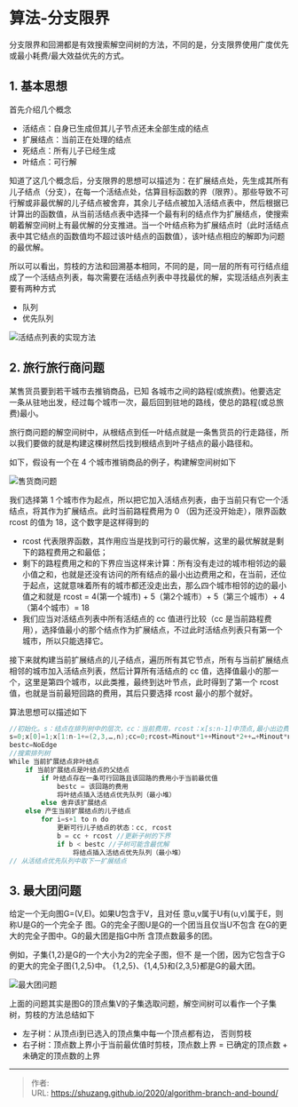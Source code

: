 # 算法-分支限界


分支限界和回溯都是有效搜索解空间树的方法，不同的是，分支限界使用广度优先或最小耗费/最大效益优先的方式。

<!--more-->

## 1. 基本思想

首先介绍几个概念

- 活结点：自身已生成但其儿子节点还未全部生成的结点
- 扩展结点：当前正在处理的结点
- 死结点：所有儿子已经生成
- 叶结点：可行解

知道了这几个概念后，分支限界的思想可以描述为：在扩展结点处，先生成其所有儿子结点（分支），在每一个活结点处，估算目标函数的界（限界）。那些导致不可行解或非最优解的儿子结点被舍弃，其余儿子结点被加入活结点表中，然后根据已计算出的函数值，从当前活结点表中选择一个最有利的结点作为扩展结点，使搜索朝着解空间树上有最优解的分支推进。当一个叶结点称为扩展结点时（此时活结点表中其它结点的函数值均不超过该叶结点的函数值），该叶结点相应的解即为问题的最优解。

所以可以看出，剪枝的方法和回溯基本相同，不同的是，同一层的所有可行结点组成了一个活结点列表，每次需要在活结点列表中寻找最优的解，实现活结点列表主要有两种方式

- 队列
- 优先队列

![活结点列表的实现方法](https://picped-1301226557.cos.ap-beijing.myqcloud.com/BC_20200723_%E6%B4%BB%E7%BB%93%E7%82%B9%E5%88%97%E8%A1%A8%E7%9A%84%E5%AE%9E%E7%8E%B0%E6%96%B9%E6%B3%95.png)

## 2. 旅行旅行商问题

某售货员要到若干城市去推销商品，已知 各城市之间的路程(或旅费)。他要选定一条从驻地出发，经过每个城市一次，最后回到驻地的路线，使总的路程(或总旅费)最小。

旅行商问题的解空间树中，从根结点到任一叶结点就是一条售货员的行走路径，所以我们要做的就是构建这棵树然后找到根结点到叶子结点的最小路径和。

如下，假设有一个在 4 个城市推销商品的例子，构建解空间树如下

![售货商问题](https://picped-1301226557.cos.ap-beijing.myqcloud.com/BC_20200723_%E5%94%AE%E8%B4%A7%E5%95%86%E9%97%AE%E9%A2%98.png)

我们选择第 1 个城市作为起点，所以把它加入活结点列表，由于当前只有它一个活结点，将其作为扩展结点。此时当前路程费用为 0 （因为还没开始走），限界函数 rcost 的值为 18，这个数字是这样得到的

- rcost 代表限界函数，其作用应当是找到可行的最优解，这里的最优解就是剩下的路程费用之和最低；
- 剩下的路程费用之和的下界应当这样来计算：所有没有走过的城市相邻边的最小值之和，也就是还没有访问的所有结点的最小出边费用之和，在当前，还位于起点，这就意味着所有的城市都还没走出去，那么四个城市相邻的边的最小值之和就是 rcost = 4(第一个城市) + 5（第2个城市）+ 5（第三个城市）+ 4（第4个城市）= 18
- 我们应当对活结点列表中所有活结点的 cc 值进行比较（cc 是当前路程费用），选择值最小的那个结点作为扩展结点，不过此时活结点列表只有第一个城市，所以只能选择它。

接下来就构建当前扩展结点的儿子结点，遍历所有其它节点，所有与当前扩展结点相邻的城市加入活结点列表，然后计算所有活结点的 cc 值，选择值最小的那一个，这里是第四个城市，以此类推，最终到达叶节点，此时得到了第一个 rcost 值，也就是当前最短回路的费用，其后只要选择 rcost 最小的那个就好。

算法思想可以描述如下

```go
//初始化。s：结点在排列树中的层次，cc：当前费用，rcost：x[s:n-1]中顶点,最小出边费用和， bestc：当前最优值
s=0;x[0]=1;x[1:n-1+=(2,3,…,n);cc=0;rcost=Minout*1++Minout*2++…+Minout*n+
bestc=NoEdge
//搜索排列树
While 当前扩展结点非叶结点
	if 当前扩展结点是叶结点的父结点
		if 叶结点存在一条可行回路且该回路的费用小于当前最优值
			bestc = 该回路的费用
			将叶结点插入活结点优先队列（最小堆）
		else 舍弃该扩展结点
	else 产生当前扩展结点的儿子结点
		for i=s+1 to n do
			更新可行儿子结点的状态：cc, rcost
			b = cc + rcost //更新子树的下界
			if b < bestc //子树可能含最优解
				将结点插入活结点优先队列（最小堆）
// 从活结点优先队列中取下一扩展结点
```

## 3. 最大团问题

给定一个无向图G=(V,E)。如果U包含于V，且对任 意u,v属于U有(u,v)属于E，则称U是G的一个完全子 图。G的完全子图U是G的一个团当且仅当U不包含 在G的更大的完全子图中。G的最大团是指G中所 含顶点数最多的团。

例如，子集{1,2}是G的一个大小为2的完全子图，但不 是一个团，因为它包含于G的更大的完全子图{1,2,5}中。 {1,2,5}、{1,4,5}和{2,3,5}都是G的最大团。

![最大团问题](https://picped-1301226557.cos.ap-beijing.myqcloud.com/BC_20200723_%E6%9C%80%E5%A4%A7%E5%9B%A2%E9%97%AE%E9%A2%98.png)

上面的问题其实是图G的顶点集V的子集选取问题，解空间树可以看作一个子集树，剪枝的方法总结如下

- 左子树：从顶点i到已选入的顶点集中每一个顶点都有边， 否则剪枝
- 右子树：顶点数上界小于当前最优值时剪枝，顶点数上界 = 已确定的顶点数 + 未确定的顶点数的上界

---

> 作者:   
> URL: https://shuzang.github.io/2020/algorithm-branch-and-bound/  

